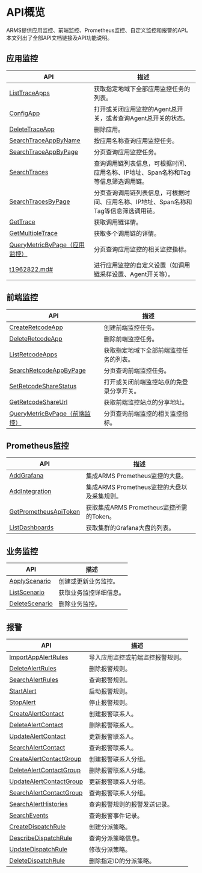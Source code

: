 # API概览

ARMS提供应用监控、前端监控、Prometheus监控、自定义监控和报警的API。本文列出了全部API文档链接及API功能说明。

## 应用监控

|API|描述|
|---|--|
|[ListTraceApps](/intl.zh-CN/API参考/应用监控/ListTraceApps.md)|获取指定地域下全部应用监控任务的列表。|
|[ConfigApp](/intl.zh-CN/API参考/应用监控/ConfigApp.md)|打开或关闭应用监控的Agent总开关，或者查询Agent总开关的状态。|
|[DeleteTraceApp](/intl.zh-CN/API参考/应用监控/DeleteTraceApp.md)|删除应用。|
|[SearchTraceAppByName](/intl.zh-CN/API参考/应用监控/SearchTraceAppByName.md)|按应用名称查询应用监控任务。|
|[SearchTraceAppByPage](/intl.zh-CN/API参考/应用监控/SearchTraceAppByPage.md)|分页查询应用监控任务。|
|[SearchTraces](/intl.zh-CN/API参考/应用监控/SearchTraces.md)|查询调用链列表信息，可根据时间、应用名称、IP地址、Span名称和Tag等信息筛选调用链。|
|[SearchTracesByPage](/intl.zh-CN/API参考/应用监控/SearchTracesByPage.md)|分页查询调用链列表信息，可根据时间、应用名称、IP地址、Span名称和Tag等信息筛选调用链。|
|[GetTrace](/intl.zh-CN/API参考/应用监控/GetTrace.md)|获取调用链详情。|
|[GetMultipleTrace](/intl.zh-CN/API参考/应用监控/GetMultipleTrace.md)|获取多个调用链的详情。|
|[QueryMetricByPage（应用监控）](/intl.zh-CN/API参考/应用监控/QueryMetricByPage（应用监控）.md)|分页查询应用监控的相关监控指标。|
|[t1962822.md\#](/intl.zh-CN/API参考/应用监控/SaveTraceAppConfig.md)|进行应用监控的自定义设置（如调用链采样设置、Agent开关等）。|

## 前端监控

|API|描述|
|---|--|
|[CreateRetcodeApp](/intl.zh-CN/API参考/前端监控/CreateRetcodeApp.md)|创建前端监控任务。|
|[DeleteRetcodeApp](/intl.zh-CN/API参考/前端监控/DeleteRetcodeApp.md)|删除前端监控任务。|
|[ListRetcodeApps](/intl.zh-CN/API参考/前端监控/ListRetcodeApps.md)|获取指定地域下全部前端监控任务的列表。|
|[SearchRetcodeAppByPage](/intl.zh-CN/API参考/前端监控/SearchRetcodeAppByPage.md)|分页查询前端监控任务。|
|[SetRetcodeShareStatus](/intl.zh-CN/API参考/前端监控/SetRetcodeShareStatus.md)|打开或关闭前端监控站点的免登录分享开关。|
|[GetRetcodeShareUrl](/intl.zh-CN/API参考/前端监控/GetRetcodeShareUrl.md)|获取前端监控站点的分享地址。|
|[QueryMetricByPage（前端监控）](/intl.zh-CN/API参考/前端监控/QueryMetricByPage（前端监控）.md)|分页查询前端监控的相关监控指标。|

## Prometheus监控

|API|描述|
|---|--|
|[AddGrafana](/intl.zh-CN/API参考/Prometheus监控/AddGrafana.md)|集成ARMS Prometheus监控的大盘。|
|[AddIntegration](/intl.zh-CN/API参考/Prometheus监控/AddIntegration.md)|集成ARMS Prometheus监控的大盘以及采集规则。|
|[GetPrometheusApiToken](/intl.zh-CN/API参考/Prometheus监控/GetPrometheusApiToken.md)|获取集成ARMS Prometheus监控所需的Token。|
|[ListDashboards](/intl.zh-CN/API参考/Prometheus监控/ListDashboards.md)|获取集群的Grafana大盘的列表。|

## 业务监控

|API|描述|
|---|--|
|[ApplyScenario](/intl.zh-CN/API参考/业务监控/ApplyScenario.md)|创建或更新业务监控。|
|[ListScenario](/intl.zh-CN/API参考/业务监控/ListScenario.md)|获取业务监控详细信息。|
|[DeleteScenario](/intl.zh-CN/API参考/业务监控/DeleteScenario.md)|删除业务监控。|

## 报警

|API|描述|
|---|--|
|[ImportAppAlertRules](/intl.zh-CN/API参考/报警/ImportAppAlertRules.md)|导入应用监控或前端监控报警规则。|
|[DeleteAlertRules](/intl.zh-CN/API参考/报警/DeleteAlertRules.md)|删除报警规则。|
|[SearchAlertRules](/intl.zh-CN/API参考/报警/SearchAlertRules.md)|查询报警规则。|
|[StartAlert](/intl.zh-CN/API参考/报警/StartAlert.md)|启动报警规则。|
|[StopAlert](/intl.zh-CN/API参考/报警/StopAlert.md)|停止报警规则。|
|[CreateAlertContact](/intl.zh-CN/API参考/报警/CreateAlertContact.md)|创建报警联系人。|
|[DeleteAlertContact](/intl.zh-CN/API参考/报警/DeleteAlertContact.md)|删除报警联系人。|
|[UpdateAlertContact](/intl.zh-CN/API参考/报警/UpdateAlertContact.md)|更新报警联系人。|
|[SearchAlertContact](/intl.zh-CN/API参考/报警/SearchAlertContact.md)|查询报警联系人。|
|[CreateAlertContactGroup](/intl.zh-CN/API参考/报警/CreateAlertContactGroup.md)|创建报警联系人分组。|
|[DeleteAlertContactGroup](/intl.zh-CN/API参考/报警/DeleteAlertContactGroup.md)|删除报警联系人分组。|
|[UpdateAlertContactGroup](/intl.zh-CN/API参考/报警/UpdateAlertContactGroup.md)|更新报警联系人分组。|
|[SearchAlertContactGroup](/intl.zh-CN/API参考/报警/SearchAlertContactGroup.md)|查询报警联系人分组。|
|[SearchAlertHistories](/intl.zh-CN/API参考/报警/SearchAlertHistories.md)|查询报警规则的报警发送记录。|
|[SearchEvents](/intl.zh-CN/API参考/报警/SearchEvents.md)|查询报警事件记录。|
|[CreateDispatchRule](/intl.zh-CN/API参考/报警/CreateDispatchRule.md)|创建分派策略。|
|[DescribeDispatchRule](/intl.zh-CN/API参考/报警/DescribeDispatchRule.md)|查询分派策略信息。|
|[UpdateDispatchRule](/intl.zh-CN/API参考/报警/UpdateDispatchRule.md)|修改分派策略。|
|[DeleteDispatchRule](/intl.zh-CN/API参考/报警/DeleteDispatchRule.md)|删除指定ID的分派策略。|

